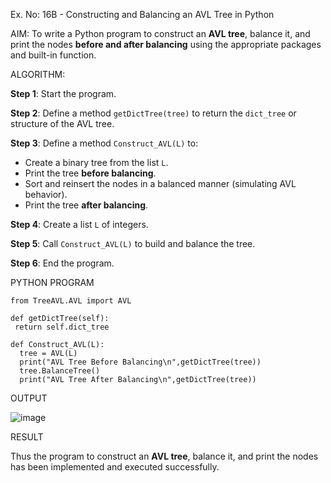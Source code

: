 Ex. No: 16B - Constructing and Balancing an AVL Tree in Python

AIM:
To write a Python program to construct an **AVL tree**, balance it, and print the nodes **before and after balancing** using the appropriate packages and built-in function.


ALGORITHM:

**Step 1**: Start the program.

**Step 2**: Define a method `getDictTree(tree)` to return the `dict_tree` or structure of the AVL tree.

**Step 3**: Define a method `Construct_AVL(L)` to:
- Create a binary tree from the list `L`.
- Print the tree **before balancing**.
- Sort and reinsert the nodes in a balanced manner (simulating AVL behavior).
- Print the tree **after balancing**.

**Step 4**: Create a list `L` of integers.

**Step 5**: Call `Construct_AVL(L)` to build and balance the tree.

**Step 6**: End the program.

PYTHON PROGRAM
```
from TreeAVL.AVL import AVL

def getDictTree(self):
 return self.dict_tree

def Construct_AVL(L):
  tree = AVL(L)
  print("AVL Tree Before Balancing\n",getDictTree(tree))
  tree.BalanceTree()
  print("AVL Tree After Balancing\n",getDictTree(tree))

```
OUTPUT

![image](https://github.com/user-attachments/assets/a8b8431e-ae6e-44c5-b23d-9ead4c04917d)


RESULT

Thus the program to construct an **AVL tree**, balance it, and print the nodes has been implemented and executed successfully.
